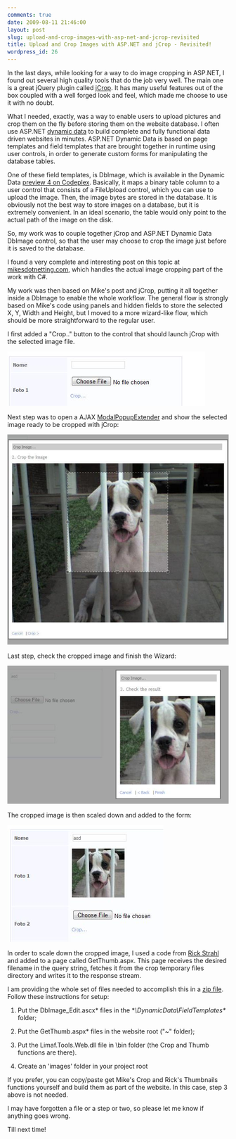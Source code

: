```yaml
---
comments: true
date: 2009-08-11 21:46:00
layout: post
slug: upload-and-crop-images-with-asp-net-and-jcrop-revisited
title: Upload and Crop Images with ASP.NET and jCrop - Revisited!
wordpress_id: 26
---
```



In the last days, while looking for a way to do image cropping in ASP.NET, I found out several high quality tools that do the job very well. The main one is a great jQuery plugin called [jCrop](http://deepliquid.com/content/Jcrop.html). It has many useful features out of the box coupled with a well forged look and feel, which made me choose to use it with no doubt.






What I needed, exactly, was a way to enable users to upload pictures and crop them on the fly before storing them on the website database. I often use ASP.NET [dynamic data](http://asp.net/dynamicdata) to build complete and fully functional data driven websites in minutes. ASP.NET Dynamic Data is based on page templates and field templates that are brought together in runtime using user controls, in order to generate custom forms for manipulating the database tables.






One of these field templates, is DbImage, which is available in the Dynamic Data [preview 4 on Codeplex](http://aspnet.codeplex.com/Release/ProjectReleases.aspx?ReleaseId=27026). Basically, it maps a binary table column to a user control that consists of a FileUpload control, which you can use to upload the image. Then, the image bytes are stored in the database. It is obviously not the best way to store images on a database, but it is extremely convenient. In an ideal scenario, the table would only point to the actual path of the image on the disk.






So, my work was to couple together jCrop and ASP.NET Dynamic Data DbImage control, so that the user may choose to crop the image just before it is saved to the database.






I found a very complete and interesting post on this topic at [mikesdotnetting.com](http://www.mikesdotnetting.com/Article/95/Upload-and-Crop-Images-with-jQuery-JCrop-and-ASP.NET), which handles the actual image cropping part of the work with C#.






My work was then based on Mike's post and jCrop, putting it all together inside a DbImage to enable the whole workflow. The general flow is strongly based on Mike's code using panels and hidden fields to store the selected X, Y, Width and Height, but I moved to a more wizard-like flow, which should be more straightforward to the regular user.






I first added a "Crop.." button to the control that should launch jCrop with the selected image file.



![](/images/2009/8/img1.jpg)










Next step was to open a AJAX [ModalPopupExtender](http://www.asp.net/AJAX/AjaxControlToolkit/Samples/ModalPopup/ModalPopup.aspx) and show the selected image ready to be cropped with jCrop:










![](/images/2009/8/img2new2.jpg)






Last step, check the cropped image and finish the Wizard:










![](/images/2009/8/img3.jpg)
















The cropped image is then scaled down and added to the form:










![](/images/2009/8/img4.jpg)



In order to scale down the cropped image, I used a code from [Rick Strahl](http://www.west-wind.com/Weblog/posts/283.aspx) and added to a page called GetThumb.aspx. This page receives the desired filename in the query string, fetches it from the crop temporary files directory and writes it to the response stream.













I am providing the whole set of files needed to accomplish this in a [zip file](http://www.felipel.com/files/dbimage_crop.zip). Follow these instructions for setup:






1. Put the DbImage_Edit.ascx* files in the **<dynamic data website>\DynamicData\FieldTemplates\** folder;






2. Put the GetThumb.aspx* files in the website root ("~" folder);






3. Put the Limaf.Tools.Web.dll file in  <dynamic data website>\bin folder (the Crop and Thumb functions are there).






4. Create an 'images' folder in your project root














If you prefer, you can copy/paste get Mike's Crop and Rick's Thumbnails functions yourself and build them as part of the website. In this case, step 3 above is not needed.













I may have forgotten a file or a step or two, so please let me know if anything goes wrong.













Till next time!







